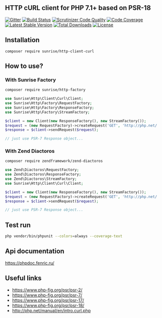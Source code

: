 ## HTTP cURL client for PHP 7.1+ based on PSR-18

[![Gitter](https://badges.gitter.im/sunrise-php/support.png)](https://gitter.im/sunrise-php/support)
[![Build Status](https://api.travis-ci.com/sunrise-php/http-client-curl.svg?branch=master)](https://travis-ci.com/sunrise-php/http-client-curl)
[![Scrutinizer Code Quality](https://scrutinizer-ci.com/g/sunrise-php/http-client-curl/badges/quality-score.png?b=master)](https://scrutinizer-ci.com/g/sunrise-php/http-client-curl/?branch=master)
[![Code Coverage](https://scrutinizer-ci.com/g/sunrise-php/http-client-curl/badges/coverage.png?b=master)](https://scrutinizer-ci.com/g/sunrise-php/http-client-curl/?branch=master)
[![Latest Stable Version](https://poser.pugx.org/sunrise/http-client-curl/v/stable)](https://packagist.org/packages/sunrise/http-client-curl)
[![Total Downloads](https://poser.pugx.org/sunrise/http-client-curl/downloads)](https://packagist.org/packages/sunrise/http-client-curl)
[![License](https://poser.pugx.org/sunrise/http-client-curl/license)](https://packagist.org/packages/sunrise/http-client-curl)

## Installation

```
composer require sunrise/http-client-curl
```

## How to use?

### With Sunrise Factory

```bash
composer require sunrise/http-factory
```

```php
use Sunrise\Http\Client\Curl\Client;
use Sunrise\Http\Factory\RequestFactory;
use Sunrise\Http\Factory\ResponseFactory;
use Sunrise\Http\Factory\StreamFactory;

$client = new Client(new ResponseFactory(), new StreamFactory());
$request = (new RequestFactory)->createRequest('GET', 'http://php.net/');
$response = $client->sendRequest($request);

// just use PSR-7 Response object...
```

### With Zend Diactoros

```bash
composer require zendframework/zend-diactoros
```

```php
use Zend\Diactoros\RequestFactory;
use Zend\Diactoros\ResponseFactory;
use Zend\Diactoros\StreamFactory;
use Sunrise\Http\Client\Curl\Client;

$client = new Client(new ResponseFactory(), new StreamFactory());
$request = (new RequestFactory)->createRequest('GET', 'http://php.net/');
$response = $client->sendRequest($request);

// just use PSR-7 Response object...
```

## Test run

```bash
php vendor/bin/phpunit --colors=always --coverage-text
```

## Api documentation

https://phpdoc.fenric.ru/

## Useful links

* https://www.php-fig.org/psr/psr-2/
* https://www.php-fig.org/psr/psr-7/
* https://www.php-fig.org/psr/psr-17/
* https://www.php-fig.org/psr/psr-18/
* http://php.net/manual/en/intro.curl.php
